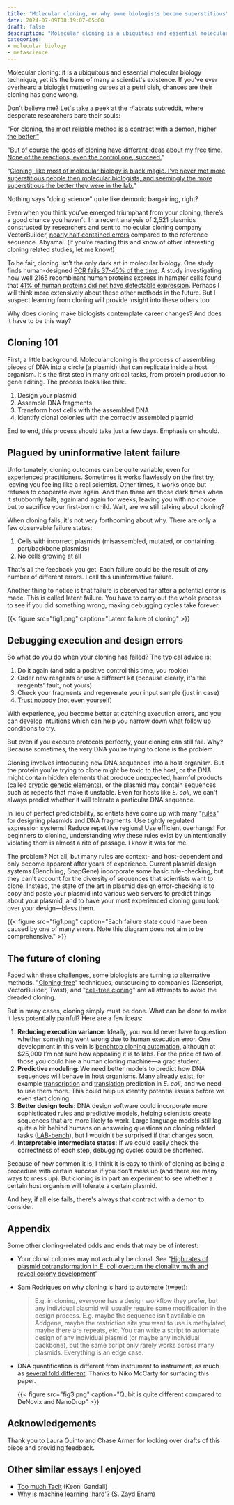 ```yaml
---
title: "Molecular cloning, or why some biologists become superstitious"
date: 2024-07-09T08:19:07-05:00
draft: false
description: "Molecular cloning is a ubiquitous and essential molecular biology technique, yet it’s the bane of many a scientist's existence. Why does cloning make biologists contemplate career changes? And does it have to be this way?"
categories: 
- molecular biology
- metascience
---
```


Molecular cloning: it is a ubiquitous and essential molecular biology technique, yet it’s the bane of many a scientist's existence. If you've ever overheard a biologist muttering curses at a petri dish, chances are their cloning has gone wrong.

Don't believe me? Let's take a peek at the [r/labrats](https://www.reddit.com/r/labrats/) subreddit, where desperate researchers bare their souls:

“[For cloning, the most reliable method is a contract with a demon, higher the better.”](https://www.reddit.com/r/labrats/comments/15sow73/comment/jwfj80q/?utm_source=share&utm_medium=web2x&context=3)

"[But of course the gods of cloning have different ideas about my free time. None of the reactions, even the control one, succeed.](https://www.reddit.com/r/labrats/comments/11hwtol/i_just_feel_defeated/)”

“[Cloning, like most of molecular biology is black magic. I've never met more superstitious people then molecular biologists, and seemingly the more superstitious the better they were in the lab.](https://www.reddit.com/r/labrats/comments/pclq17/comment/hajvgst/?utm_source=share&utm_medium=web3x&utm_name=web3xcss&utm_term=1&utm_content=share_button)”

Nothing says "doing science" quite like demonic bargaining, right?

Even when you think you’ve emerged triumphant from your cloning, there’s a good chance you haven’t. In a recent analysis of 2,521 plasmids constructed by researchers and sent to molecular cloning company VectorBuilder, [nearly half contained errors](https://www.biorxiv.org/content/10.1101/2024.06.17.596931v1) compared to the reference sequence. Abysmal. (if you’re reading this and know of other interesting cloning related studies, let me know!)

To be fair, cloning isn’t the only dark art in molecular biology. One study finds human-designed [PCR fails 37-45% of the time](https://www.biorxiv.org/content/10.1101/2021.08.12.455589v1.full). A study investigating how well 2165 recombinant human proteins express in hamster cells found that [41% of human proteins did not have detectable expression](https://www.biorxiv.org/content/10.1101/2022.12.12.520152v1?s=09). Perhaps I will think more extensively about these other methods in the future. But I suspect learning from cloning will provide insight into these others too.

Why does cloning make biologists contemplate career changes? And does it have to be this way?

## Cloning 101

First, a little background. Molecular cloning is the process of assembling pieces of DNA into a circle (a plasmid) that can replicate inside a host organism. It's the first step in many critical tasks, from protein production to gene editing. The process looks like this:.

1. Design your plasmid
2. Assemble DNA fragments
3. Transform host cells with the assembled DNA
4. Identify clonal colonies with the correctly assembled plasmid

End to end, this process should take just a few days. Emphasis on should.

## Plagued by uninformative latent failure

Unfortunately, cloning outcomes can be quite variable, even for experienced practitioners. Sometimes it works flawlessly on the first try, leaving you feeling like a real scientist. Other times, it works once but refuses to cooperate ever again. And then there are those dark times when it stubbornly fails, again and again for weeks, leaving you with no choice but to sacrifice your first-born child. Wait, are we still talking about cloning?

When cloning fails, it's not very forthcoming about why. There are only a few observable failure states:

1. Cells with incorrect plasmids (misassembled, mutated, or containing part/backbone plasmids)
2. No cells growing at all

That's all the feedback you get. Each failure could be the result of any number of different errors. I call this uninformative failure.

Another thing to notice is that failure is observed far after a potential error is made. This is called latent failure. You have to carry out the whole process to see if you did something wrong, making debugging cycles take forever.

{{< figure src="fig1.png" caption="Latent failure of cloning" >}}

## Debugging execution and design errors

So what do you do when your cloning has failed? The typical advice is:

1. Do it again (and add a positive control this time, you rookie)
2. Order new reagents or use a different kit (because clearly, it's the reagents' fault, not yours)
3. Check your fragments and regenerate your input sample (just in case)
4. [Trust nobody](https://bakingbiologist.wordpress.com/2012/10/05/starting-grad-school-trust-nobody/) (not even yourself)

With experience, you become better at catching execution errors, and you can develop intuitions which can help you narrow down what follow up conditions to try.

But even if you execute protocols perfectly, your cloning can still fail. Why? Because sometimes, the very DNA you're trying to clone is the problem.

Cloning involves introducing new DNA sequences into a host organism. But the protein you're trying to clone might be toxic to the host, or the DNA might contain hidden elements that produce unexpected, harmful products (called [cryptic genetic elements](https://journals.plos.org/plosone/article?id=10.1371/journal.pone.0136396)), or the plasmid may contain sequences such as repeats that make it unstable. Even for hosts like *E. coli*, we can't always predict whether it will tolerate a particular DNA sequence.

In lieu of perfect predictability, scientists have come up with many "[rules](https://pubmed.ncbi.nlm.nih.gov/16472168/)" for designing plasmids and DNA fragments. Use tightly regulated expression systems! Reduce repetitive regions! Use efficient overhangs! For beginners to cloning, understanding why these rules exist by unintentionally violating them is almost a rite of passage. I know it was for me.

The problem? Not all, but many rules are context- and host-dependent and only become apparent after years of experience. Current plasmid design systems (Benchling, SnapGene) incorporate some basic rule-checking, but they can't account for the diversity of sequences that scientists want to clone. Instead, the state of the art in plasmid design error-checking is to copy and paste your plasmid into various web servers to predict things about your plasmid, and to have your most experienced cloning guru look over your design—bless them.

{{< figure src="fig1.png" caption="Each failure state could have been caused by one of many errors. Note this diagram does not aim to be comprehensive." >}}

## The future of cloning

Faced with these challenges, some biologists are turning to alternative methods. "[Cloning-free](https://genomebiology.biomedcentral.com/articles/10.1186/s13059-015-0653-x)" techniques, outsourcing to companies (Genscript, VectorBuilder, Twist), and "[cell-free cloning](https://fnkprddata.blob.core.windows.net/domestic/data/datasheet/ORC/MS0011-A.pdf)" are all attempts to avoid the dreaded cloning.

But in many cases, cloning simply must be done. What can be done to make it less potentially painful? Here are a few ideas:

1. **Reducing execution variance**: Ideally, you would never have to question whether something went wrong due to human execution error. One development in this vein is [benchtop cloning automation](https://telesisbio.com/products/bioxp-system/bioxp-3250-system/), although at $25,000 I’m not sure how appealing it is to labs. For the price of two of those you could hire a human cloning machine—a grad student.
2. **Predictive modeling**: We need better models to predict how DNA sequences will behave in host organisms. Many already exist, for example [transcription](https://www.nature.com/articles/s41467-022-32829-5) and [translation](https://pubmed.ncbi.nlm.nih.gov/21601672/) prediction in *E. coli*, and we need to use them more. This could help us identify potential issues before we even start cloning.
3. **Better design tools**: DNA design software could incorporate more sophisticated rules and predictive models, helping scientists create sequences that are more likely to work. Large language models still lag quite a bit behind humans on answering questions on cloning related tasks ([LAB-bench](https://arxiv.org/abs/2407.10362)), but I wouldn’t be surprised if that changes soon.
4. **Interpretable intermediate states**: If we could easily check the correctness of each step, debugging cycles could be shortened.

Because of how common it is, I think it is easy to think of cloning as being a procedure with certain success if you don’t mess up (and there are many ways to mess up). But cloning is in part an experiment to see whether a certain host organism will tolerate a certain plasmid.

And hey, if all else fails, there's always that contract with a demon to consider.

## Appendix

Some other cloning-related odds and ends that may be of interest: 

- Your clonal colonies may not actually be clonal. See “[High rates of plasmid cotransformation in E. coli overturn the clonality myth and reveal colony development](https://www.nature.com/articles/s41598-022-14598-9)”
- Sam Rodriques on why cloning is hard to automate ([tweet](https://twitter.com/SGRodriques/status/1785855017137975801)):
    
    > E.g. in cloning, everyone has a design workflow they prefer, but any individual plasmid will usually require some modification in the design process. E.g. maybe the sequence isn’t available on Addgene, maybe the restriction site you want to use is methylated, maybe there are repeats, etc. You can write a script to automate design of any individual plasmid (or maybe any individual backbone), but the same script only rarely works across many plasmids. Everything is an edge case.
    > 
- DNA quantification is different from instrument to instrument, as much as [several fold different](https://journals.plos.org/plosone/article?id=10.1371/journal.pone.0305650). Thanks to Niko McCarty for surfacing this paper.
    
    {{< figure src="fig3.png" caption="Qubit is quite different compared to DeNovix and NanoDrop" >}}
    

## Acknowledgements

Thank you to Laura Quinto and Chase Armer for looking over drafts of this piece and providing feedback.

## **Other similar essays I enjoyed**

- [Too much Tacit](https://twitter.com/koeng101/status/1793123441882902798) (Keoni Gandall)
- [Why is machine learning 'hard'?](https://ai.stanford.edu/~zayd/why-is-machine-learning-hard.html) (S. Zayd Enam)